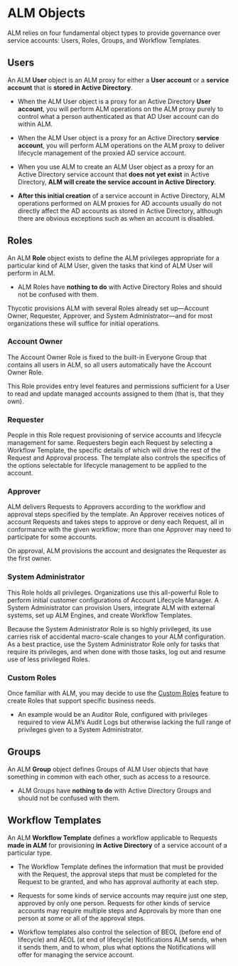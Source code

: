 ﻿[title]: # (ALM Objects)
[tags]: # (Account Lifecycle Manager,ALM,Active Directory,)
[priority]: # (500)

# ALM Objects

ALM relies on four fundamental object types to provide governance over service accounts: Users, Roles, Groups, and Workflow Templates.

## Users

An ALM **User** object is an ALM proxy for either a **User account** or a **service account** that is **stored in Active Directory**.

* When the ALM User object is a proxy for an Active Directory **User account**, you will perform ALM operations on the ALM proxy purely to control what a person authenticated as that AD User account can do within ALM.

* When the ALM User object is a proxy for an Active Directory **service account**, you will perform ALM operations on the ALM proxy to deliver lifecycle management of the proxied AD service account.

* When you use ALM to create an ALM User object as a proxy for an Active Directory service account that **does not yet exist** in Active Directory, **ALM will create the service account in Active Directory**.

* **After this initial creation** of a service account in Active Directory, ALM operations performed on ALM proxies for AD accounts usually do not directly affect the AD accounts as stored in Active Directory, although there are obvious exceptions such as when an account is disabled.

## Roles

An ALM **Role** object exists to define the ALM privileges appropriate for a particular kind of ALM User, given the tasks that kind of ALM User will perform in ALM.

* ALM Roles have **nothing to do** with Active Directory Roles and should not be confused with them.

Thycotic provisions ALM with several Roles already set up—Account Owner, Requester, Approver, and System Administrator—and for most organizations these will suffice for initial operations.

### Account Owner

The Account Owner Role is fixed to the built-in Everyone Group that contains all users in ALM, so all users automatically have the Account Owner Role.

This Role provides entry level features and permissions sufficient for a User to read and update managed accounts assigned to them (that is, that they own).

### Requester

People in this Role request provisioning of service accounts and lifecycle management for same. Requesters begin each Request by selecting a Workflow Template, the specific details of which will drive the rest of the Request and Approval process. The template also controls the specifics of the options selectable for lifecycle management to be applied to the account.

### Approver

ALM delivers Requests to Approvers according to the workflow and approval steps specified by the template. An Approver receives notices of account Requests and takes steps to approve or deny each Request, all in conformance with the given workflow; more than one Approver may need to participate for some accounts.

On approval, ALM provisions the account and designates the Requester as the first owner.

### System Administrator

This Role holds all privileges. Organizations use this all-powerful Role to perform initial customer configurations of Account Lifecycle Manager. A System Administrator can provision Users, integrate ALM with external systems, set up ALM Engines, and create Workflow Templates.

Because the System Administrator Role is so highly privileged, its use carries risk of accidental macro-scale changes to your ALM configuration. As a best practice, use the System Administrator Role only for tasks that require its privileges, and when done with those tasks, log out and resume use of less privileged Roles.

### Custom Roles

Once familiar with ALM, you may decide to use the [Custom Roles](custom-roles.md) feature to create Roles that support specific business needs.

* An example would be an Auditor Role, configured with privileges required to view ALM’s Audit Logs but otherwise lacking the full range of privileges given to a System Administrator.

## Groups

An ALM **Group** object defines Groups of ALM User objects that have something in common with each other, such as access to a resource.

* ALM Groups have **nothing to do** with Active Directory Groups and should not be confused with them.

## Workflow Templates

An ALM **Workflow Template** defines a workflow applicable to Requests **made in ALM** for provisioning **in Active Directory** of a service account of a particular type.

* The Workflow Template defines the information that must be provided with the Request, the approval steps that must be completed for the Request to be granted, and who has approval authority at each step.

* Requests for some kinds of service accounts may require just one step, approved by only one person. Requests for other kinds of service accounts may require multiple steps and Approvals by more than one person at some or all of the approval steps.

* Workflow templates also control the selection of BEOL (before end of lifecycle) and AEOL (at end of lifecycle) Notifications ALM sends, when it sends them, and to whom, plus what options the Notifications will offer for managing the service account.
